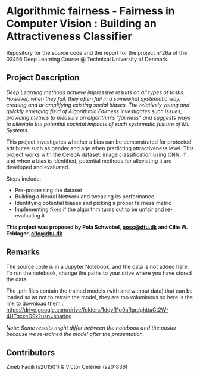 # Algorithmic fairness - Fairness in Computer Vision : Building an Attractiveness Classifier
Repository for the source code and the report for the project n°26a of the 02456 Deep Learning Course @ Technical University of Denmark.

## Project Description
*Deep Learning methods achieve impressive results on all types of tasks. However, when they fail, they often fail in a somewhat systematic way, creating and or amplifying existing social biases. The relatively young and quickly emerging field of Algorithmic Fairness investigates such issues, providing metrics to measure an algorithm's "fairness" and suggests ways to alleviate the potential societal impacts of such systematic failture of ML Systems.*

This project investigates whether a bias can be demonstrated for protected attributes such as gender and age when predicting attractiveness level. This project works with the CelebA dataset: image classification using CNN.
If and when a bias is identified, potential methods for alleviating it are developed and evaluated.

Steps include:
- Pre-processing the dataset
- Building a Neural Network and tweaking its performance
- Identifying potential biases and picking a proper fairness metric
- Implementing fixes if the algorithm turns out to be unfair and re-evaluating it

**This project was proposed by Pola Schwöbel, posc@dtu.dk and Cilie W. Feldager, cife@dtu.dk**

## Remarks
The source code is in a Jupyter Notebook, and the data is not added here. To run the notebook, change the paths to your drive where you have stored the data.

The .pth files contain the trained models (with and without data) that can be loaded so as not to retrain the model, they are too voluminous so here is the link to download them : https://drive.google.com/drive/folders/1dqvR1g0aRgrdphttaGt2W-4UTqcxeO9k?usp=sharing

*Note: Some results might differ between the notebook and the poster because we re-trained the model after the presentation.*

## Contributors
Zineb Fadili (s201501) & Victor Célérier (s201836)


